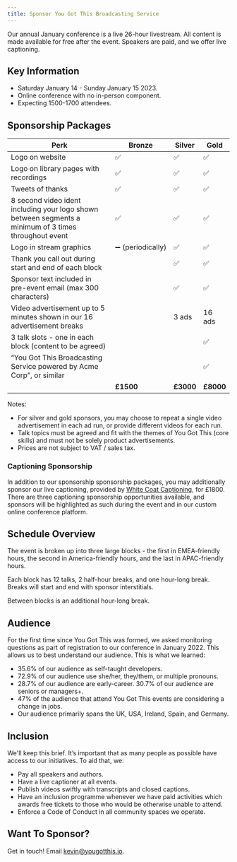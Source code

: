 ```yaml
---
title: Sponsor You Got This Broadcasting Service
---
```


Our annual January conference is a live 26-hour livestream. All content is made available for free after the event. Speakers are paid, and we offer live captioning.

## Key Information

- Saturday January 14 - Sunday January 15 2023.
- Online conference with no in-person component.
- Expecting 1500-1700 attendees.

## Sponsorship Packages

| Perk | Bronze | Silver | Gold |
|---|---|---|---|
| Logo on website | ✅ | ✅ | ✅ |
| Logo on library pages with recordings | ✅ | ✅ | ✅ |
| Tweets of thanks | ✅ | ✅ | ✅ |
| 8 second video ident including your logo shown between segments a minimum of 3 times throughout event | ✅ | ✅ | ✅ |
| Logo in stream graphics | ➖ (periodically) | ✅ | ✅ |
| Thank you call out during start and end of each block |  | ✅ | ✅ |
| Sponsor text included in pre-event email (max 300 characters) |  | ✅ | ✅ |
| Video advertisement up to 5 minutes shown in our 16 advertisement breaks |  | 3 ads | 16 ads |
| 3 talk slots - one in each block (content to be agreed) |  |  | ✅ |
| “You Got This Broadcasting Service powered by Acme Corp”, or similar  |  |  | ✅ |
|  | __£1500__ | __£3000__ | __£8000__ |

Notes:
- For silver and gold sponsors, you may choose to repeat a single video advertisement in each ad run, or provide different videos for each run.
- Talk topics must be agreed and fit with the themes of You Got This (core skills) and must not be solely product advertisements.
- Prices are not subject to VAT / sales tax.

### Captioning Sponsorship

In addition to our sponsorship sponsorship packages, you may additionally sponsor our live captioning, provided by [White Coat Captioning](https://www.whitecoatcaptioning.co.uk), for £1800. There are three captioning sponsorship opportunities available, and sponsors will be highlighted as such during the event and in our custom online conference platform.

## Schedule Overview

The event is broken up into three large blocks - the first in EMEA-friendly hours, the second in America-friendly hours, and the last in APAC-friendly hours.

Each block has 12 talks, 2 half-hour breaks, and one hour-long break. Breaks will start and end with sponsor interstitials.

Between blocks is an additional hour-long break.

## Audience

For the first time since You Got This was formed, we asked monitoring questions as part of registration to our conference in January 2022. This allows us to best understand our audience. This is what we learned:

- 35.6% of our audience as self-taught developers.
- 72.9% of our audience use she/her, they/them, or multiple pronouns.
- 28.7% of our audience are early-career. 30.7% of our audience are seniors or managers+.
- 47% of the audience that attend You Got This events are considering a change in jobs.
- Our audience primarily spans the UK, USA, Ireland, Spain, and Germany.

## Inclusion

We'll keep this brief. It’s important that as many people as possible have access to our initiatives. To aid that, we:

- Pay all speakers and authors.
- Have a live captioner at all events.
- Publish videos swiftly with transcripts and closed captions.
- Have an inclusion programme whenever we have paid activities which awards free tickets to those who would be otherwise unable to attend.
- Enforce a Code of Conduct in all community spaces we operate.

## Want To Sponsor?

Get in touch! Email [kevin@yougotthis.io](mailto:kevin@yougotthis.io).
